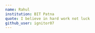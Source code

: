 ```yaml
---
name: Rahul
institution: BIT Patna
quote: I believe in hard work not luck
github_user: ignitor07
---
```

